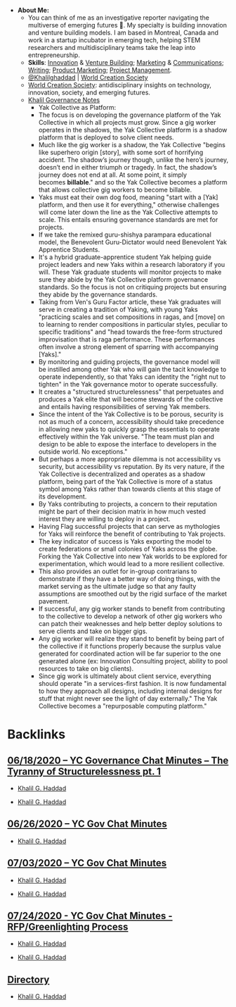 - **About Me:** 
    - You can think of me as an investigative reporter navigating the multiverse of emerging futures 🔮. My specialty is building innovation and venture building models. I am based in Montreal, Canada and work in a startup incubator in emerging tech, helping STEM researchers and multidisciplinary teams take the leap into entrepreneurship. 
    - **Skills**: [Innovation](<Innovation.md>) & [Venture Building](<Venture Building.md>); [Marketing](<Marketing.md>) & [Communications](<Communications.md>); [Writing](<Writing.md>); [Product Marketing](<Product Marketing.md>); [Project Management](<Project Management.md>). 
    - [@Khalilghaddad](https://twitter.com/Khalilghaddad) | [World Creation Society](https://worldcreation.substack.com/)
    - [World Creation Society](https://worldcreation.substack.com/): antidisciplinary insights on technology, innovation, society, and emerging futures.
    - [Khalil Governance Notes](<Khalil Governance Notes.md>)
        - Yak Collective as Platform:
        - The focus is on developing the governance platform of the Yak Collective in which all projects must grow. Since a gig worker operates in the shadows, the Yak Collective platform is a shadow platform that is deployed to solve client needs.
        - Much like the gig worker is a shadow, the Yak Collective "begins like superhero origin [story], with some sort of horrifying accident. The shadow’s journey though, unlike the hero’s journey, doesn’t end in either triumph or tragedy. In fact, the shadow’s journey does not end at all. At some point, it simply becomes __billable__." and so the Yak Collective becomes a platform that allows collective gig workers to become billable.
        - Yaks must eat their own dog food, meaning "start with a [Yak] platform, and then use it for everything," otherwise challenges will come later down the line as the Yak Collective attempts to scale. This entails ensuring governance standards are met for projects.
        - If we take the remixed guru-shishya parampara educational model, the Benevolent Guru-Dictator would need Benevolent Yak Apprentice Students.
        - It's a hybrid graduate-apprentice student Yak helping guide project leaders and new Yaks within a research laboratory if you will. These Yak graduate students will monitor projects to make sure they abide by the Yak Collective platform governance standards. So the focus is not on critiquing projects but ensuring they abide by the governance standards.
        - Taking from Ven's Guru Factor article, these Yak graduates will serve in creating a tradition of Yaking, with young Yaks "practicing scales and set compositions in ragas, and [move] on to learning to render compositions in particular styles, peculiar to specific traditions" and "head towards the free-form structured improvisation that is raga performance. These performances often involve a strong element of sparring with accompanying [Yaks]."
        - By monitoring and guiding projects, the governance model will be instilled among other Yak who will gain the tacit knowledge to operate independently, so that Yaks can identity the "right nut to tighten" in the Yak governance motor to operate successfully. 
        - It creates a "structured structurelessness" that perpetuates and produces a Yak elite that will become stewards of the collective and entails having responsibilities of serving Yak members.
        - Since the intent of the Yak Collective is to be porous, security is not as much of a concern, accessibility should take precedence in allowing new yaks to quickly grasp the essentials to operate effectively within the Yak universe. "The team must plan and design to be able to expose the interface to developers in the outside world. No exceptions."
        - But perhaps a more appropriate dilemma is not accessibility vs security, but accessibility vs reputation. By its very nature, if the Yak Collective is decentralized and operates as a shadow platform, being part of the Yak Collective is more of a status symbol among Yaks rather than towards clients at this stage of its development. 
        - By Yaks contributing to projects, a concern to their reputation might be part of their decision matrix in how much vested interest they are willing to deploy in a project. 
        - Having Flag successful projects that can serve as mythologies for Yaks will reinforce the benefit of contributing to Yak projects.
        - The key indicator of success is Yaks exporting the model to create federations or small colonies of Yaks across the globe. Forking the Yak Collective into new Yak worlds to be explored for experimentation, which would lead to a more resilient collective. 
        - This also provides an outlet for in-group contrarians to demonstrate if they have a better way of doing things, with the market serving as the ultimate judge so that any faulty assumptions are smoothed out by the rigid surface of the market pavement.
        - If successful, any gig worker stands to benefit from contributing to the collective to develop a network of other gig workers who can patch their weaknesses and help better deploy solutions to serve clients and take on bigger gigs.
        - Any gig worker will realize they stand to benefit by being part of the collective if it functions properly because the surplus value generated for coordinated action will be far superior to the one generated alone (ex: Innovation Consulting project, ability to pool resources to take on big clients).
        - Since gig work is ultimately about client service, everything should operate "in a services-first fashion. It is now fundamental to how they approach all designs, including internal designs for stuff that might never see the light of day externally." The Yak Collective becomes a "repurposable computing platform."

# Backlinks
## [06/18/2020 – YC Governance Chat Minutes – The Tyranny of Structurelessness pt. 1](<06/18/2020 – YC Governance Chat Minutes – The Tyranny of Structurelessness pt. 1.md>)
- [Khalil G. Haddad](<Khalil G. Haddad.md>)

- [Khalil G. Haddad](<Khalil G. Haddad.md>)

## [06/26/2020 – YC Gov Chat Minutes](<06/26/2020 – YC Gov Chat Minutes.md>)
- [Khalil G. Haddad](<Khalil G. Haddad.md>)

## [07/03/2020 – YC Gov Chat Minutes](<07/03/2020 – YC Gov Chat Minutes.md>)
- [Khalil G. Haddad](<Khalil G. Haddad.md>)

- [Khalil G. Haddad](<Khalil G. Haddad.md>)

## [07/24/2020 - YC Gov Chat Minutes - RFP/Greenlighting Process](<07/24/2020 - YC Gov Chat Minutes - RFP/Greenlighting Process.md>)
- [Khalil G. Haddad](<Khalil G. Haddad.md>)

- [Khalil G. Haddad](<Khalil G. Haddad.md>)

## [Directory](<Directory.md>)
- [Khalil G. Haddad](<Khalil G. Haddad.md>)

